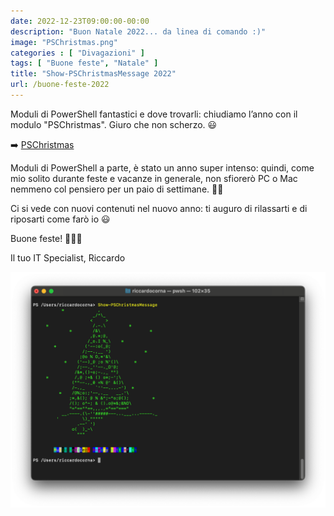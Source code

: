 ```yaml
---
date: 2022-12-23T09:00:00-00:00
description: "Buon Natale 2022... da linea di comando :)"
image: "PSChristmas.png"
categories : [ "Divagazioni" ]
tags: [ "Buone feste", "Natale" ]
title: "Show-PSChristmasMessage 2022"
url: /buone-feste-2022
---
```

Moduli di PowerShell fantastici e dove trovarli: chiudiamo l’anno con il modulo "PSChristmas". Giuro che non scherzo. 😃

➡️ [PSChristmas](https://github.com/jdhitsolutions/PSChristmas)

Moduli di PowerShell a parte, è stato un anno super intenso: quindi, come mio solito durante feste e vacanze in generale, non sfiorerò PC o Mac nemmeno col pensiero per un paio di settimane. 🙌🏻

Ci si vede con nuovi contenuti nel nuovo anno: ti auguro di rilassarti e di riposarti come farò io 😃

Buone feste! 🎅🏻🎄

Il tuo IT Specialist, Riccardo

![Buone feste 2022](PSChristmas.png)